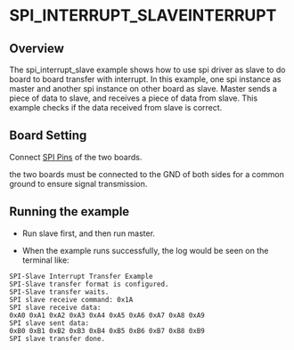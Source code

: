 # SPI_INTERRUPT_SLAVEINTERRUPT

## Overview

The spi_interrupt_slave example shows how to use spi driver as slave to do board to board transfer with interrupt.
In this example, one spi instance as master and another spi instance on other board as slave. Master sends a piece of data to slave, and receives a piece of data from slave. This example checks if the data received from slave is correct.

## Board Setting

Connect [SPI Pins](lab_board_app_spi_pin) of the two boards.

the two boards must be connected to the GND of both sides for a common ground to ensure signal transmission.


## Running the example

- Run slave first, and then run master.

- When the example runs successfully, the log would be seen on the terminal like:
```console
SPI-Slave Interrupt Transfer Example
SPI-Slave transfer format is configured.
SPI-Slave transfer waits.
SPI slave receive command: 0x1A
SPI slave receive data:
0xA0 0xA1 0xA2 0xA3 0xA4 0xA5 0xA6 0xA7 0xA8 0xA9
SPI slave sent data:
0xB0 0xB1 0xB2 0xB3 0xB4 0xB5 0xB6 0xB7 0xB8 0xB9
SPI slave transfer done.
```